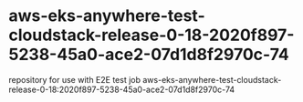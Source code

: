 # aws-eks-anywhere-test-cloudstack-release-0-18-2020f897-5238-45a0-ace2-07d1d8f2970c-74
repository for use with E2E test job aws-eks-anywhere-test-cloudstack-release-0-18:2020f897-5238-45a0-ace2-07d1d8f2970c-74
